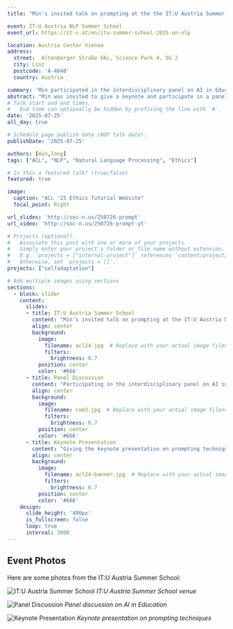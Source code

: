 ```yaml
---
title: "Min's invited talk on prompting at the the IT:U Austria Summer School"

event: IT:U Austria NLP Summer School
event_url: https://it-u.at/en/itu-summer-school-2025-on-nlp

location: Austria Center Vienna
address:
  street:  Altenberger Straße 66c, Science Park 4, OG 2
  city: Linz
  postcode: 'A-4040'
  country: Austria

summary: 'Min participated in the interdisciplinary panel on AI in Education, then gave an invited talk the next day on prompting.'
abstract: "Min was invited to give a keynote and participate in a panel at the IT:U Austria in Linz.  "
# Talk start and end times.
#   End time can optionally be hidden by prefixing the line with `#`.
date: '2025-07-25'
all_day: true

# Schedule page publish date (NOT talk date).
publishDate: '2025-07-25'

authors: [min,long]
tags: ["ACL", "NLP", "Natural Language Processing", "Ethics"]

# Is this a featured talk? (true/false)
featured: true

image:
  caption: "ACL '25 Ethics Tutorial Website"
  focal_point: Right

url_slides: 'http://soc-n.us/250726-prompt'
url_video: 'http://soc-n.us/250726-prompt-yt'

# Projects (optional).
#   Associate this post with one or more of your projects.
#   Simply enter your project's folder or file name without extension.
#   E.g. `projects = ["internal-project"]` references `content/project/deep-learning/index.md`.
#   Otherwise, set `projects = []`.
projects: ["selfadaptation"]

# Add multiple images using sections
sections:
  - block: slider
    content:
      slides:
      - title: IT:U Austria Summer School
        content: "Min's invited talk on prompting at the IT:U Austria NLP Summer School"
        align: center
        background:
          image:
            filename: acl24.jpg  # Replace with your actual image filename
            filters:
              brightness: 0.7
          position: center
          color: '#666'
      - title: Panel Discussion
        content: "Participating in the interdisciplinary panel on AI in Education"
        align: center
        background:
          image:
            filename: com3.jpg  # Replace with your actual image filename
            filters:
              brightness: 0.7
          position: center
          color: '#666'
      - title: Keynote Presentation
        content: "Giving the keynote presentation on prompting techniques"
        align: center
        background:
          image:
            filename: acl24-banner.jpg  # Replace with your actual image filename
            filters:
              brightness: 0.7
          position: center
          color: '#666'
    design:
      slide_height: '400px'
      is_fullscreen: false
      loop: true
      interval: 3000
---
```


## Event Photos

Here are some photos from the IT:U Austria Summer School:

![IT:U Austria Summer School](acl24.jpg)
*IT:U Austria Summer School venue*

![Panel Discussion](com3.jpg)
*Panel discussion on AI in Education*

![Keynote Presentation](acl24-banner.jpg)
*Keynote presentation on prompting techniques*
